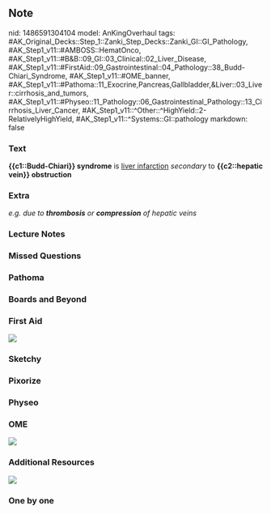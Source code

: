 ## Note
nid: 1486591304104
model: AnKingOverhaul
tags: #AK_Original_Decks::Step_1::Zanki_Step_Decks::Zanki_GI::GI_Pathology, #AK_Step1_v11::#AMBOSS::HematOnco, #AK_Step1_v11::#B&B::09_GI::03_Clinical::02_Liver_Disease, #AK_Step1_v11::#FirstAid::09_Gastrointestinal::04_Pathology::38_Budd-Chiari_Syndrome, #AK_Step1_v11::#OME_banner, #AK_Step1_v11::#Pathoma::11_Exocrine,Pancreas,Gallbladder,&Liver::03_Liver::cirrhosis_and_tumors, #AK_Step1_v11::#Physeo::11_Pathology::06_Gastrointestinal_Pathology::13_Cirrhosis_Liver_Cancer, #AK_Step1_v11::^Other::^HighYield::2-RelativelyHighYield, #AK_Step1_v11::^Systems::GI::pathology
markdown: false

### Text
<div>
  <b>{{c1::Budd-Chiari}} syndrome</b> is <u>liver infarction</u>
  <i>secondary</i> to <b>{{c2::hepatic vein}} obstruction</b>
</div>

### Extra
<i>e.g. due to <b>thrombosis</b> or <b>compression</b> of hepatic
veins</i>

### Lecture Notes


### Missed Questions


### Pathoma


### Boards and Beyond


### First Aid
<img src="tmpppMfUU.png">

### Sketchy


### Pixorize


### Physeo


### OME
<div class="ome-widget">
  <a href="https://onlinemeded.org?ref=anki"><img src=
  "_OME_AnkiFlashcards_General_4.png"></a>
</div>

### Additional Resources
<img src="paste-cc7e3f9e04be26e492baeb493b6fb5920f91453a.jpg">

### One by one

